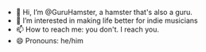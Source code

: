 - 👋 Hi, I’m @GuruHamster, a hamster that's also a guru.
- 👀 I’m interested in making life better for indie musicians
- 📫 How to reach me: you don't. I reach you.
- 😄 Pronouns: he/him

<!---
GuruHamster/GuruHamster is a ✨ special ✨ repository because its `README.md` (this file) appears on your GitHub profile.
You can click the Preview link to take a look at your changes.
--->
